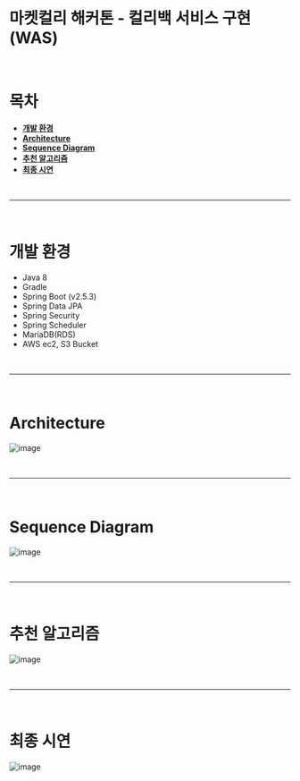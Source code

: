 # **마켓컬리 해커톤 - 컬리백 서비스 구현(WAS)**

<br>

# 목차
* **[개발 환경](#개발-환경)**
* **[Architecture](#Architecture)**
* **[Sequence Diagram](#Sequence-Diagram)**
* **[추천 알고리즘](#ML-추천-알고리즘)**
* **[최종 시연](#최종-시연)**

<br><hr><br>

# 개발 환경
* Java 8
* Gradle
* Spring Boot (v2.5.3)
* Spring Data JPA
* Spring Security
* Spring Scheduler
* MariaDB(RDS)
* AWS ec2, S3 Bucket

<br><hr><br>

# Architecture
![image](https://user-images.githubusercontent.com/97106584/187214963-11cb4f00-81a0-45a5-b996-3654c2fea8a7.png)

<br><hr><br>

# Sequence Diagram
![image](https://user-images.githubusercontent.com/97106584/187216435-90ca0d5f-853d-4113-bdda-5b754d418231.png)

<br><hr><br>

# 추천 알고리즘
![image](https://user-images.githubusercontent.com/97106584/187217414-97d8e73a-8492-474c-a289-9a3c85cb3360.png)

<br><hr><br>

# 최종 시연
![image](https://user-images.githubusercontent.com/97106584/187216801-9ebcde19-8156-4986-8fac-09007d5bb6a0.png)
